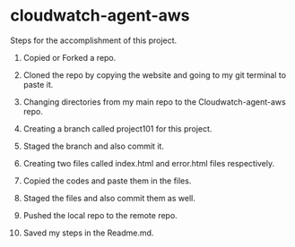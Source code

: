 # cloudwatch-agent-aws

Steps for the accomplishment of this project.

1. Copied or Forked a repo.

2. Cloned the repo by copying the website and going to my git terminal to paste it.

3. Changing directories from my main repo to the Cloudwatch-agent-aws repo.

4. Creating a branch called project101 for this project.

5. Staged the branch and also commit it.

6. Creating two files called index.html and error.html files respectively.

7. Copied the codes and paste them in the files.

8. Staged the files and also commit them as well.

9. Pushed the local repo to the remote repo.

10. Saved my steps in the Readme.md.
